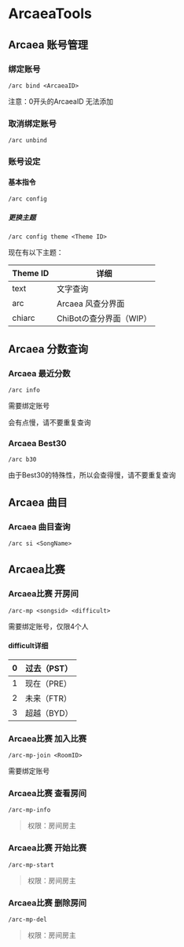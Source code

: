 # ArcaeaTools

## Arcaea 账号管理

### 绑定账号

```
/arc bind <ArcaeaID>
```

注意：0开头的ArcaeaID 无法添加

### 取消绑定账号

```
/arc unbind
```

### 账号设定

#### 基本指令

```
/arc config
```

##### 更换主题

```
/arc config theme <Theme ID>
```

现在有以下主题：

| Theme ID | 详细                    |
| -------- | ----------------------- |
| text     | 文字查询                |
| arc      | Arcaea 风查分界面       |
| chiarc   | ChiBotの查分界面（WIP） |

## Arcaea 分数查询

### Arcaea 最近分数

```
/arc info
```

需要绑定账号

会有点慢，请不要重复查询

### Arcaea Best30

```
/arc b30
```

由于Best30的特殊性，所以会查得慢，请不要重复查询

## Arcaea 曲目

### Arcaea 曲目查询

```
/arc si <SongName>
```

## Arcaea比赛

### Arcaea比赛 开房间

```
/arc-mp <songsid> <difficult>
```

需要绑定账号，仅限4个人

#### difficult详细

| 0    | 过去（PST） |
| ---- | ----------- |
| 1    | 现在（PRE） |
| 2    | 未来（FTR） |
| 3    | 超越（BYD） |

### Arcaea比赛 加入比赛

```
/arc-mp-join <RoomID>
```

需要绑定账号

### Arcaea比赛 查看房间

```
/arc-mp-info
```

> 权限：房间房主

### Arcaea比赛 开始比赛

```
/arc-mp-start
```

> 权限：房间房主

### Arcaea比赛 删除房间

```
/arc-mp-del
```

> 权限：房间房主